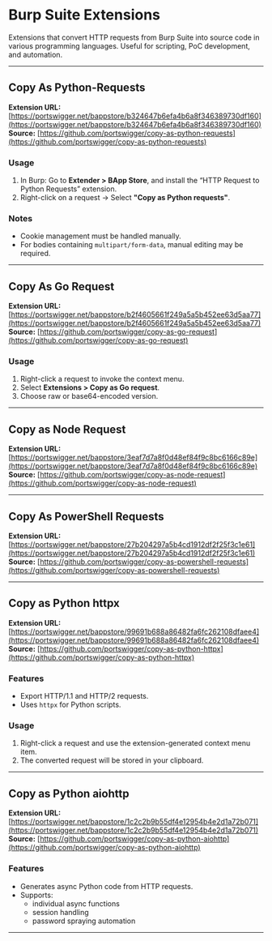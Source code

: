 # Burp Suite Extensions

Extensions that convert HTTP requests from Burp Suite into source code in various programming languages. Useful for scripting, PoC development, and automation.

---

## Copy As Python-Requests

**Extension URL:** [https://portswigger.net/bappstore/b324647b6efa4b6a8f346389730df160](https://portswigger.net/bappstore/b324647b6efa4b6a8f346389730df160)  
**Source:** [https://github.com/portswigger/copy-as-python-requests](https://github.com/portswigger/copy-as-python-requests)

### Usage
1. In Burp: Go to **Extender > BApp Store**, and install the “HTTP Request to Python Requests” extension.
2. Right-click on a request → Select **"Copy as Python requests"**.

### Notes
- Cookie management must be handled manually.
- For bodies containing `multipart/form-data`, manual editing may be required.

---

## Copy As Go Request

**Extension URL:** [https://portswigger.net/bappstore/b2f4605661f249a5a5b452ee63d5aa77](https://portswigger.net/bappstore/b2f4605661f249a5a5b452ee63d5aa77)  
**Source:** [https://github.com/portswigger/copy-as-go-request](https://github.com/portswigger/copy-as-go-request)

### Usage
1. Right-click a request to invoke the context menu.
2. Select **Extensions > Copy as Go request**.
3. Choose raw or base64-encoded version.

---

## Copy as Node Request

**Extension URL:** [https://portswigger.net/bappstore/3eaf7d7a8f0d48ef84f9c8bc6166c89e](https://portswigger.net/bappstore/3eaf7d7a8f0d48ef84f9c8bc6166c89e)  
**Source:** [https://github.com/portswigger/copy-as-node-request](https://github.com/portswigger/copy-as-node-request)

---

## Copy As PowerShell Requests

**Extension URL:** [https://portswigger.net/bappstore/27b204297a5b4cd1912df2f25f3c1e61](https://portswigger.net/bappstore/27b204297a5b4cd1912df2f25f3c1e61)  
**Source:** [https://github.com/portswigger/copy-as-powershell-requests](https://github.com/portswigger/copy-as-powershell-requests)

---

## Copy as Python httpx

**Extension URL:** [https://portswigger.net/bappstore/99691b688a86482fa6fc262108dfaee4](https://portswigger.net/bappstore/99691b688a86482fa6fc262108dfaee4)  
**Source:** [https://github.com/portswigger/copy-as-python-httpx](https://github.com/portswigger/copy-as-python-httpx)

### Features
- Export HTTP/1.1 and HTTP/2 requests.
- Uses `httpx` for Python scripts.

### Usage
1. Right-click a request and use the extension-generated context menu item.
2. The converted request will be stored in your clipboard.

---

## Copy as Python aiohttp

**Extension URL:** [https://portswigger.net/bappstore/1c2c2b9b55df4e12954b4e2d1a72b071](https://portswigger.net/bappstore/1c2c2b9b55df4e12954b4e2d1a72b071)  
**Source:** [https://github.com/portswigger/copy-as-python-aiohttp](https://github.com/portswigger/copy-as-python-aiohttp)

### Features
- Generates async Python code from HTTP requests.
- Supports:
  - individual async functions
  - session handling
  - password spraying automation

---

